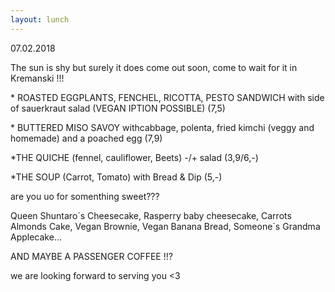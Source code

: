 ```yaml
---
layout: lunch
---
```



07.02.2018

The sun is shy but surely it does come out soon, come to wait for it in Kremanski !!!

\* ROASTED EGGPLANTS, FENCHEL, RICOTTA, PESTO SANDWICH with side of sauerkraut salad (VEGAN IPTION POSSIBLE) (7,5)

\* BUTTERED MISO SAVOY withcabbage, polenta, fried kimchi (veggy and homemade) and a poached egg (7,9)

\*THE QUICHE (fennel, cauliflower, Beets) -/+ salad (3,9/6,-)

\*THE SOUP (Carrot, Tomato) with Bread & Dip (5,-)

are you uo for somenthing sweet???

Queen Shuntaro&acute;s Cheesecake, Rasperry baby cheesecake, Carrots Almonds Cake, Vegan Brownie, Vegan Banana Bread, Someone&acute;s Grandma Applecake...

AND MAYBE A PASSENGER COFFEE !!?

we are looking forward to serving you &lt;3